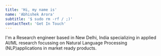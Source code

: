 ```yaml
---
title: 'Hi, my name is'
name: 'Abhishek Arora'
subtitle: '$ sudo rm -rf / ;)'
contactText: 'Get In Touch'
---
```


I'm a Research engineer based in New Delhi, India specializing in applied AI/ML research focussing on Natural Language Processing (NLP)applications in market ready products.
